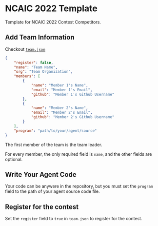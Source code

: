 # NCAIC 2022 Template

Template for NCAIC 2022 Contest Competitors.

## Add Team Information

Checkout [`team.json`](./team.json)

```json
{
    "register": false,
    "name": "Team Name",
    "org": "Team Organization",
    "members": [
        {
            "name": "Member 1's Name",
            "email": "Member 1's Email",
            "github": "Member 1's Github Username"
        },
        {
            "name": "Member 2's Name",
            "email": "Member 2's Email",
            "github": "Member 2's Github Username"
        }
    ],
    "program": "path/to/your/agent/source"
}
```

The first member of the team is the team leader.

For every member, the only required field is `name`, and the other fields are optional.

## Write Your Agent Code

Your code can be anywere in the repository, but you must set the `program` field to the path of your agent source code file.


## Register for the contest

Set the `register` field to `true` in `team.json` to register for the contest.
